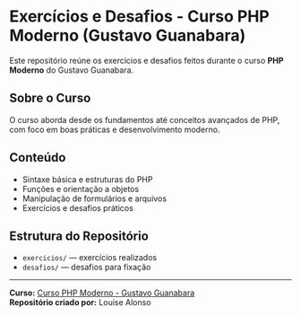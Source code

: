 # Exercícios e Desafios - Curso PHP Moderno (Gustavo Guanabara)

Este repositório reúne os exercícios e desafios feitos durante o curso **PHP Moderno** do Gustavo Guanabara.

## Sobre o Curso

O curso aborda desde os fundamentos até conceitos avançados de PHP, com foco em boas práticas e desenvolvimento moderno.

## Conteúdo

- Sintaxe básica e estruturas do PHP
- Funções e orientação a objetos
- Manipulação de formulários e arquivos
- Exercícios e desafios práticos

## Estrutura do Repositório

- `exercicios/` — exercícios realizados
- `desafios/` — desafios para fixação

---

**Curso:** [Curso PHP Moderno - Gustavo Guanabara](https://www.cursoemvideo.com/course/curso-php-7-moderno/)  
**Repositório criado por:** Louise Alonso
